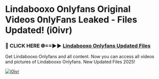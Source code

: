 # Lindabooxo Onlyfans Original Videos 0nlyFans Leaked - Files Updated! (i0ivr)

<h3>🔴 CLICK HERE 🌐==►► <a href="https://tinyurl.com/2m67pmp6" rel="nofollow">Lindabooxo Onlyfans Updated Files</a></h3>

Get Lindabooxo Onlyfans and all content. Now you can access all videos and pictures of Lindabooxo Onlyfans. New Updated Files 2025!

[![i0ivr](https://i.imgur.com/H4QAA4z.gif)](https://tinyurl.com/2m67pmp6)